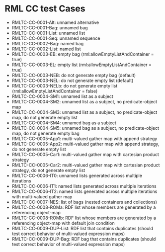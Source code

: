 # RML CC test Cases

- RMLTC-CC-0001-Alt: unnamed alternative
- RMLTC-CC-0001-Bag: unnamed bag
- RMLTC-CC-0001-List: unnamed list
- RMLTC-CC-0001-Seq: unnamed sequence
- RMLTC-CC-0002-Bag: named bag
- RMLTC-CC-0002-List: named list
- RMLTC-CC-0003-EB: empty bag (rml:allowEmptyListAndContainer = true)
- RMLTC-CC-0003-EL: empty list (rml:allowEmptyListAndContainer = true)
- RMLTC-CC-0003-NEB: do not generate empty bag (default)
- RMLTC-CC-0003-NEL: do not generate empty list (default)
- RMLTC-CC-0003-NELb: do not generate empty list (rml:allowEmptyListAndContainer = false)
- RMLTC-CC-0004-SM1: unnamed list as a subject
- RMLTC-CC-0004-SM2: unnamed list as a subject, no predicate-object map
- RMLTC-CC-0004-SM3: unnamed list as a subject, no predicate-object map, do not generate empty list
- RMLTC-CC-0004-SM4: unnamed bag as a subject
- RMLTC-CC-0004-SM5: unnamed bag as a subject, no predicate-object map, do not generate empty bag
- RMLTC-CC-0005-App1: multi-valued gather map with append strategy
- RMLTC-CC-0005-App2: multi-valued gather map with append strategy, do not generate empty list
- RMLTC-CC-0005-Car1: multi-valued gather map with cartesian product strategy
- RMLTC-CC-0005-Car2: multi-valued gather map with cartesian product strategy, do not generate empty list
- RMLTC-CC-0006-IT0: unnamed lists generated across multiple iterations
- RMLTC-CC-0006-IT1: named lists generated across multiple iterations
- RMLTC-CC-0006-IT2: named lists generated across multiple iterations with multi-valued gather map
- RMLTC-CC-0007-NES: list of bags (nested containers and collections)
- RMLTC-CC-0008-ROMa: RDF list whose members are generated by a referencing object-map
- RMLTC-CC-0008-ROMb: RDF list whose members are generated by a referencing object-map with default join condition
- RMLTC-CC-0009-DUP-List: RDF list that contains duplicates (should test correct behavior of multi-valued expression maps)
- RMLTC-CC-0009-DUP-Bag: RDF bag that contains duplicates (should test correct behavior of multi-valued expression maps)
